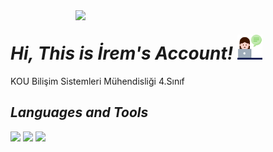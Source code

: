 <img align='right' src="https://github-readme-stats.vercel.app/api?username=iremakalp&show_icons=true" width="400">

# _Hi, This is İrem's Account!_ <img src="https://github.com/iremakalp/iremakalp/blob/main/counseling.png" width="40">
KOU Bilişim Sistemleri Mühendisliği 4.Sınıf


## **_Languages and Tools_**  
<code><img src="https://img.icons8.com/ios-filled/50/000000/c-sharp-logo.png" width="30"/></code>
<code><img src="https://img.icons8.com/ios-filled/50/000000/html-5--v1.png" width="30"/></code>
<code><img src="https://img.icons8.com/ios-filled/50/000000/css3.png" width="35"/></code>   
